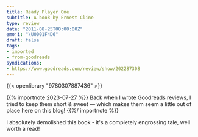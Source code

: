 ```yaml
---
title: Ready Player One
subtitle: A book by Ernest Cline
type: review
date: "2011-08-25T00:00:00Z"
emoji: "\U0001F4D6"
draft: false
tags:
- imported
- from-goodreads
syndications:
- https://www.goodreads.com/review/show/202287308
---
```


{{< openlibrary "9780307887436" >}}

{{% importnote 2023-07-27 %}}
Back when I wrote Goodreads reviews, I tried to keep them short & sweet — which makes them seem a little out of place here on this blog!
{{%/ importnote %}}

I absolutely demolished this book - it's a completely engrossing tale, well worth a read!
